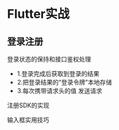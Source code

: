# Flutter实战

## 登录注册

登录状态的保持和接口鉴权处理

- 1.登录完成后获取到登录的结果
- 2.把登录结果的“登录令牌”本地存储
- 3.每次携带请求头的值 发送请求

注册SDK的实现

输入框实用技巧

